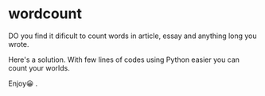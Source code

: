 # wordcount

DO you find it dificult to count words in article, essay and anything long you wrote.

Here's a solution.
With few lines of codes using Python easier you can count your worlds.

Enjoy😀 .
